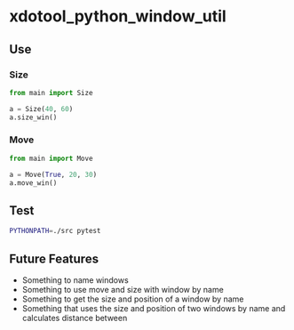 # xdotool_python_window_util

## Use

### Size
```py
from main import Size

a = Size(40, 60)
a.size_win()
```

### Move
```py
from main import Move

a = Move(True, 20, 30)
a.move_win()
```

## Test

```sh
PYTHONPATH=./src pytest
```


## Future Features
- Something to name windows<br>
- Something to use move and size with window by name<br>
- Something to get the size and position of a window by name<br>
- Something that uses the size and position of two windows by name and calculates distance between<br>

